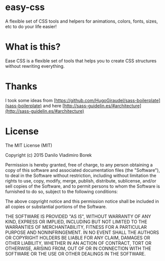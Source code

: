 # easy-css
A flexible set of CSS tools and helpers for animations, colors, fonts, sizes, etc to do your life easier!

# What is this?
Ease CSS is a flexible set of tools that helps you to create CSS structures without rewriting everything.

# Thanks
I took some ideas from [https://github.com/HugoGiraudel/sass-boilerplate](sass-boilerplate) and here [http://sass-guidelin.es/#architecture](http://sass-guidelin.es/#architecture)

# License
The MIT License (MIT)

Copyright (c) 2015 Danilo Vladimiro Borek

Permission is hereby granted, free of charge, to any person obtaining a copy
of this software and associated documentation files (the "Software"), to deal
in the Software without restriction, including without limitation the rights
to use, copy, modify, merge, publish, distribute, sublicense, and/or sell
copies of the Software, and to permit persons to whom the Software is
furnished to do so, subject to the following conditions:

The above copyright notice and this permission notice shall be included in all
copies or substantial portions of the Software.

THE SOFTWARE IS PROVIDED "AS IS", WITHOUT WARRANTY OF ANY KIND, EXPRESS OR
IMPLIED, INCLUDING BUT NOT LIMITED TO THE WARRANTIES OF MERCHANTABILITY,
FITNESS FOR A PARTICULAR PURPOSE AND NONINFRINGEMENT. IN NO EVENT SHALL THE
AUTHORS OR COPYRIGHT HOLDERS BE LIABLE FOR ANY CLAIM, DAMAGES OR OTHER
LIABILITY, WHETHER IN AN ACTION OF CONTRACT, TORT OR OTHERWISE, ARISING FROM,
OUT OF OR IN CONNECTION WITH THE SOFTWARE OR THE USE OR OTHER DEALINGS IN THE
SOFTWARE.
